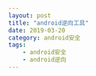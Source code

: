 ```yaml
---
layout: post
title: "android逆向工具"
date: 2019-03-20
category: android安全
tags: 
	- android安全 
	- android逆向
---
```



